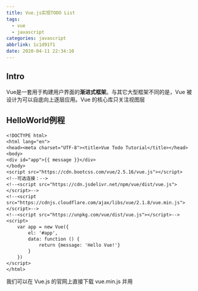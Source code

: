```yaml
---
title: Vue.js实现TODO List
tags:
  - vue
  - javascript
categories: javascript
abbrlink: 1c1d91f1
date: 2020-04-11 22:34:10
---
```


## Intro

Vue是一套用于构建用户界面的**渐进式框架**。与其它大型框架不同的是，Vue 被设计为可以自底向上逐层应用。Vue 的核心库只关注视图层

<!-- more -->

## HelloWorld例程

```vue
<!DOCTYPE html>
<html lang="en">
<head><meta charset="UTF-8"><title>Vue Todo Tutorial</title></head>
<body>
<div id="app">{{ message }}</div>
</body>
<script src="https://cdn.bootcss.com/vue/2.5.16/vue.js"></script>
<!--可选连接：-->
<!--<script src="https://cdn.jsdelivr.net/npm/vue/dist/vue.js"></script>-->
<!--<script src="https://cdnjs.cloudflare.com/ajax/libs/vue/2.1.8/vue.min.js"></script>-->
<!--<script src="https://unpkg.com/vue/dist/vue.js"></script>-->
<script>
    var app = new Vue({
        el: '#app',
        data: function () {
            return {message: 'Hello Vue!'}
        }
    })
</script>
</html>
```

我们可以在 Vue.js 的官网上直接下载 vue.min.js 并用 <script> 标签引入：https://vuejs.org/js/vue.min.js。

在上面的例程中我们创建了一个`Vue`对象，然后指定其挂载的元素`el`（elements）是id为“app“的那个`div`块，并且在`data`中绑定了一个叫`message`的变量并赋值。

## 表单绑定

```vue
<!DOCTYPE html>
<html lang="en">
<head><meta charset="UTF-8"><title>Vue Todo Tutorial</title></head>
<body>
<div id="app">
    <input type="text" v-model="value">
    <input type="button" value="send">
    <div>value = {{value}}</div>
</div>
</body>
<script src="https://cdn.bootcss.com/vue/2.5.16/vue.js"></script>
<script>
    var app = new Vue({
        el: '#app',
        data: function () {
            return {value: 'Hello Vue!'}
        }
    })
</script>
</html>
```

![image-20200516120905655](C:\javaNotes\pics\image-20200516120905655.png)

这里`input`标签中的`v-model`是Vue的指令之一，用于将`input元素value属性的值`和我们创建的`Vue对象中value的值`进行绑定。经过这样的绑定之后，input框中引起的value值变化就会**实时**地反映到关联的Vue对象中，所以下方的{{value}}也会跟随上方输入框**实时**变化。

## 网页通知

我们可以在Vue对象中增加一些函数的方法，比如如下这个可以产生网页通知的方法：

```vue
<input type="button" value="send" v-on:click="send"/> <!--增加按键动作-->
<!---->
<script>
var app = new Vue({
        el: '#app',
        data: function () {
            return {message: ''}
        },
        methods:{							<!--定义方法-->
            send: function () {
                alert("send successful");
                this.message=''				  <!--清空Vue/输入框内容-->
            }
        }
    })
</script>
```

↑这里的`methods`中可以添加多个方法。

## 实时统计输入的字数

Vue 还可以根据绑定的数据做一些计算，然后我们就可以引用计算的结果：

```vue
<div>count = {{count}}</div>					<!--这里引用count这个键-->
<script>
    var app = new Vue({
        el: '#app',
        data: function () {
            return {message: ''}
        },
        <!--计算属性申明到 computed 对象里，这个对象的键是计算的结果，值是计算函数-->
        computed:{                            
            count:function () {
                return this.message.length;		<!--这里返回message的长度-->
            },
            calcul:function () {
                return this.count *2;  			<!--这里引用了count这个键，返回其两倍的值-->
            }
        }
    })
</script>
```

## 绑定CSS样式

我们希望 input 中没有任何值输入，即 value 的值为空时，input 的边框为红色以提醒用户没有内容：

```vue
<style>
    .empty{
        border-color: red;
    }
</style>
<input type="text" v-model="message" v-bind:class="{empty: !count}">
```

这里使用了`v-bind`指令进行绑定，Vue会根据`empty`后的表达式`!count`的真假来判断`class`的值是否为`empty`。

![image-20200516135310833](C:\javaNotes\pics\image-20200516135310833.png)![image-20200516135329614](C:\javaNotes\pics\image-20200516135329614.png)

## 使用v-if进行判断

希望只有用户真正地输入了内容后，才提示 value 的值，否则显示请输入值：

```vue
<div id="app"> <!--无关内容已去除-->
    <input type="text" v-model="message" v-bind:class="{empty: !count}">
    <div v-if="notnull">value = {{message}}</div>
    <div v-else>please input message↑</div>
</div>
<script>
    var app = new Vue({
        el: '#app',
        data: function () {
            return {message: ''}
        },
        computed:{
            notnull:function () {
                return this.message!=='';
            }
        }
    })
</script>
```

这里的`<div v-if="notnull">value = {{message}}</div>`是重新定义了一个用于判断非空的函数，其实也可以直接用`<div v-if="count">value = {{message}}</div>`来判断，因为当未输入时count的值为0，即false。

这里的`<div v-else>please input message↑</div>`则是和上面搭配使用的。若没有这句代码的话就这行啥都不会显示。

![image-20200516142147167](C:\javaNotes\pics\image-20200516142147167.png)![image-20200516142205623](C:\javaNotes\pics\image-20200516142205623.png)

## v-for循环

假设我们人为构造数据如下：

```vue
<script>
    var app = new Vue({
        el: '#todo-app',
        data: function () {
            return{
                todos:[
                    {id:0, title:"learn chinese"},
                    {id:1, title:"learn english"},
                    {id:2, title:"learn german"}
                ]
            }
        }
    })
</script>
```

则可以用如下的方式进行显示：

```vue
<div id="todo-app">
    <div>
        <ul>
            <li v-for="todo in todos" :key="todo.id">  <!--这里使用的唯一的key为了高效的更新虚拟DOM-->
                <span>{{todo.title}}</span>
                <input type="button" value="completed">
                <input type="button" value="delete">
                <input type="text" placeholder="edit todo">
            </li>
        </ul>
    </div>
</div>
```

## 添加TODO

为了知道用户输入了什么内容，我们使用 `v-model `指令将 `input 的 value 值`和` Vue 的实例`绑定，这样在 Vue 中我们就知道了用户输入的值。

在监听键盘事件时，我们经常需要检查详细的按键。Vue 允许为 `v-on` 在监听键盘事件时添加按键修饰符：下面的`v-on:keyup.enter="addTodo"`说明当`key`是`enter`时调用`addTodo`函数。同理也可以为其他键，如`v-on:keyup.page-down`或者`v-on:keyup` -- `.tab` `.delete` `.esc` `.space` `.up` `.down` `.left` `.right` 。

```vue
![vue](D:\浏览器下载\vue.png)<div>
        <input type="text" placeholder="add todo" v-model="newTodoTitle" v-on:keyup.enter="addTodo">
</div>
<!------------------------------------------------------------------------------------------>
<script>
    let Id = 0;
    var app = new Vue({
        el: '#todo-app',
        data: function () {
            return{
                todos:[],
                newTodoTitle: ''
            }
        },
        methods:{
            addTodo: function () {
                if (this.newTodoTitle.trim()!==''){     	 <!--这里用来判断输入的是否为纯空字符串-->
                    this.todos.push({id: Id++, title: this.newTodoTitle});	   <!--塞入字符串数组-->
                    this.newTodoTitle = '';									<!--清空字符串-->
                }
            }
        }
    })
</script>
```

基本关系可以总结成如下图↓，由于`v-model`指令的存在，只要在input框中输入，就会实时绑定数据到`newTodoTitle`这个字符串上，按下回车键就会调用`addTodo()`函数，在该函数中将`newTodoTitle`字符串塞入到`todos`数组中，并清空`newTodoTitle`字符串以便于在`input`框中继续输入新数据。

![](https://github.com/ogugugugugua/Java-Notes/blob/master/pics/vue.png)












